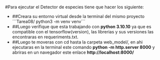 #Para ejecutar el Detector de especies tiene que hacer los siguiente:
* ##Creara su entorno virtual desde la terminal del mismo proyecto´´´Tarea08/ python3 -m venv venv´´´
* ##Luego verifique que esta trabajando con **python 3.10.10** ya que es compatible con el tensorflow(version), 
las librerias y sus versiones las encontraras en requeriments.txt.
* ##Luego te moveras con cd hasta la carpeta web_model/, en ahi ejecutaras en la terminal este comando
**python -m http.server 8000** y abriras en un navegador este enlace **http://localhost:8000/**
